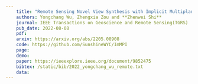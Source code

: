 ```yaml
---
    title: "Remote Sensing Novel View Synthesis with Implicit Multiplane Representations"
    authors: Yongchang Wu, Zhengxia Zou and **Zhenwei Shi**
    journal: IEEE Transactions on Geoscience and Remote Sensing(TGRS)
    pub_date: 2022-08-08
    pdf: 
    arxiv: https://arxiv.org/abs/2205.08908
    code: https://github.com/SunshineWYC/ImMPI
    page: 
    demo: 
    paper: https://ieeexplore.ieee.org/document/9852475
    bibtex: /static/bib/2022_yongchang_wu_remote.txt
    data:
---
```

